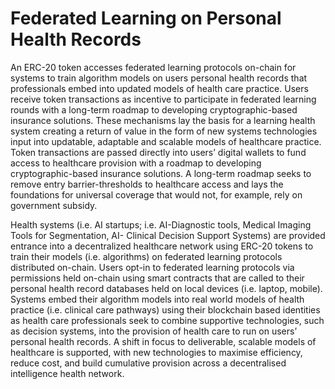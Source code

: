 # Federated Learning on Personal Health Records
An ERC-20 token accesses federated learning protocols on-chain for systems to train algorithm models on users personal health records that professionals embed into updated models of health care practice. Users receive token transactions as incentive to participate in federated learning rounds with a long-term roadmap to developing cryptographic-based insurance solutions. These mechanisms lay the basis for a learning health system creating a return of value in the form of new systems technologies input into updatable, adaptable and scalable models of healthcare practice. Token transactions are passed directly into users’ digital wallets to fund access to healthcare provision with a roadmap to developing cryptographic-based insurance solutions. A long-term roadmap seeks to remove entry barrier-thresholds to healthcare access and lays the foundations for universal coverage that would not, for example, rely on government subsidy.

Health systems (i.e. AI startups; i.e. AI-Diagnostic tools, Medical Imaging Tools for Segmentation, AI- Clinical Decision Support Systems) are provided entrance into a decentralized healthcare network using ERC-20 tokens to train their models (i.e. algorithms) on federated learning protocols distributed on-chain. Users opt-in to federated learning protocols via permissions held on-chain using smart contracts that are called to their personal health record databases held on local devices (i.e. laptop, mobile). Systems embed their algorithm models into real world models of health practice (i.e. clinical care pathways) using their blockchain based identities as health care professionals seek to combine supportive technologies, such as decision systems, into the provision of health care to run on users’ personal health records. A shift in focus to deliverable, scalable models of healthcare is supported, with new technologies to maximise efficiency, reduce cost, and build cumulative provision across a decentralised intelligence health network.
